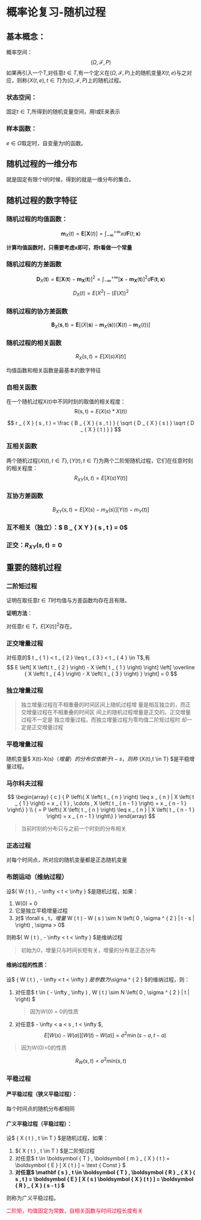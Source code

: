 # 概率论复习-随机过程

## 基本概念：

概率空间：
$$
( \Omega , \mathscr { F } , P )
$$
如果再引入一个T,对任意$t \in T$,有一个定义在$( \Omega , \mathscr { F } , P )$上的随机变量$X ( t , e )$与之对应，则称$\{ X ( t , e ) , t \in T \}$为$( \Omega , \mathscr { F } , P )$上的随机过程。

### 状态空间：

固定$t \in T$,所得到的随机变量空间，用I或E来表示

### 样本函数：

$e \in \Omega$取定时，自变量为t的函数。

## 随机过程的一维分布

就是固定有限个t的时候，得到的就是一维分布的集合。

## 随机过程的数字特征

### 随机过程的均值函数：

$$
\boldsymbol { m } _ { X } ( t ) = \boldsymbol { E } [ \boldsymbol { X } ( t ) ] = \int _ { - \infty } ^ { + \infty } x d \boldsymbol { F } ( t ; \boldsymbol { x } )
$$

**计算均值函数时，只需要考虑x即可，将t看做一个常量**

### 随机过程的方差函数

$$
\boldsymbol { D } _ { X } ( \boldsymbol { t } ) = \boldsymbol { E } \left[ \boldsymbol { X } ( \boldsymbol { t } ) - \boldsymbol { m } _ { \boldsymbol { X } } ( \boldsymbol { t } ) \right] ^ { 2 } = \int _ { - \infty } ^ { + \infty } \left[ \boldsymbol { x } - \boldsymbol { m } _ { \boldsymbol { X } } ( \boldsymbol { t } ) \right] ^ { 2 } d \boldsymbol { F } ( \boldsymbol { t } ; \boldsymbol { x } )
$$

$$
D_X(t) = E(X^2)-(E(X))^2
$$



### 随机过程的协方差函数

$$
\boldsymbol { B } _ { X } ( \boldsymbol { s } , \boldsymbol { t } ) = \boldsymbol { E } \left[ \left( X ( \boldsymbol { s } ) - \boldsymbol { m } _ { X } ( \boldsymbol { s } ) \right) \left( \boldsymbol { X } ( t ) - \boldsymbol { m } _ { X } ( t ) \right) \right]
$$

### 随机过程的相关函数

$$
R _ { X } ( s , t ) = E [ X ( s ) X ( t ) ]
$$

均值函数和相关函数是最基本的数字特征

### 自相关函数

在一个随机过程X(t)中不同时刻的取值的相关程度：
$$
 \mathrm { R } ( \mathrm { s } , \mathrm { t } ) = E ( X ( s ) * X ( t ) )
$$

$$
r _ { X } ( s , t ) = \frac { B _ { X } ( s , t ) } { \sqrt { D _ { X } ( s ) } \sqrt { D _ { X } ( t ) } }
$$



### 互相关函数

两个随机过程$\{ X ( t ) , t \in T \} , \{ Y ( t ) , t \in T \}$为两个二阶矩随机过程，它们在任意时刻的相关程度：
$$
R _ { X Y } ( s , t ) = E [ X ( s ) Y ( t ) ]
$$


### 互协方差函数

$$
B _ { X Y } ( s , t ) = E \left[ X ( s ) - m _ { X } ( s ) \right] \left[ Y ( t ) - m _ { Y } ( t ) \right]
$$

### 互不相关（独立）：$ B _ { X Y } ( s , t ) = 0$

### 正交：$R _ { X Y } ( s , t ) =0$

## 重要的随机过程

### 二阶矩过程

证明在取任意$t \in T$时均值与方差函数均存在且有限。

**证明方法**：

对任意$t \in T$，$E [ X ( t ) ] ^ { 2 }$存在。

### 正交增量过程

对任意的$ t _ { 1 } < t _ { 2 } \leq t _ { 3 } < t _ { 4 } \in T$,有
$$
E \left[ X \left( t _ { 2 } \right) - X \left( t _ { 1 } \right) \right] \left[ \overline { X \left( t _ { 4 } \right) - X \left( t _ { 3 } \right) } \right] = 0
$$

### 独立增量过程

> 独立增量过程在不相重叠的时间区间上随机过程增
> 量是相互独立的，而正交增量过程在不相重叠的时间区
> 间上的随机过程增量是正交的。正交增量过程不一定是
> 独立增量过程。而独立增量过程为零均值二阶矩过程时
> 却一定是正交增量过程

### 平稳增量过程

随机变量$ X(t)-X(s)$（增量）的分布仅依赖于t-s，则称$ \{X(t),t \in T\} $是平稳增量过程。

### 马尔科夫过程

$$
\begin{array} { c } { P \left\{ X \left( t _ { n } \right) \leq x _ { n } | X \left( t _ { 1 } \right) = x _ { 1 } , \cdots , X \left( t _ { n - 1 } \right) = x _ { n - 1 } \right\} } \\ { = P \left\{ X \left( t _ { n } \right) \leq x _ { n } | X \left( t _ { n - 1 } \right) = x _ { n - 1 } \right\} } \end{array}
$$

> 当前时刻的分布只与之前一个时刻的分布相关

### 正态过程

对每个时间点，所对应的随机变量都是正态随机变量

### 布朗运动（维纳过程）

设$\{ W ( t ) , - \infty < t < \infty \} $是随机过程，如果：

1. W(0) = 0
2. 它是独立平稳增量过程
3. 对$ \forall s , t$，增量$ W ( t ) - W ( s ) \sim N \left( 0 , \sigma ^ { 2 } | t - s | \right) , \sigma > 0$

则称$\{ W ( t ) , - \infty < t < \infty \} $是维纳过程

> 初始为0，增量只与时间长短有关，增量的分布是正态分布

#### 维纳过程的性质：

设$ \{ W ( t ) , - \infty < t < \infty \} $是参数为$\sigma ^ { 2 } $的维纳过程，则：

1. 对任意$ t \in ( - \infty , \infty ) , W ( t ) \sim N \left( 0 , \sigma ^ { 2 } | t | \right) $

   > 因为W(0) = 0的性质

2. 对任意$ - \infty < a < s , t < \infty $,
   $$
   E [ W ( s ) - W ( a ) ] [ W ( t ) - W ( a ) ] = \sigma ^ { 2 } \min ( s - a , t - a )
   $$



> 因为W(0)=0的性质

$$
R_W(s,t)= \sigma^2min(s,t)
$$

### 平稳过程

#### 严平稳过程（狭义平稳过程）：

每个时间点的随机分布都相同

#### 广义平稳过程（平稳过程）：

设$ \{ X ( t ) , t \in T \} $是随机过程，如果：

1. $\{ X ( t ) , t \in T \} $是二阶矩过程
2. 对任意$ t \in \boldsymbol { T } , \boldsymbol { m } _ { X } ( t ) = \boldsymbol { E } [ X ( t ) ] = \text { Const } $
3. **对任意$ \mathbf { s } , t \in \boldsymbol { T } , \boldsymbol { R } _ { X } ( s , t ) = \boldsymbol { E } [ X ( s ) \boldsymbol { X } ( t ) ] = \boldsymbol { R } _ { X } ( s - t ) $**

则称为广义平稳过程。

<font color=#FF0033>二阶矩，均值固定为常数，自相关函数与时间过程长度有关</font>